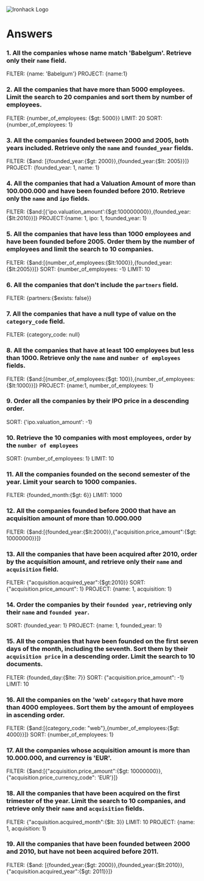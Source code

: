 ![Ironhack Logo](https://i.imgur.com/1QgrNNw.png)

# Answers

### 1. All the companies whose name match 'Babelgum'. Retrieve only their `name` field.

FILTER: {name: 'Babelgum'}
PROJECT: {name:1}

### 2. All the companies that have more than 5000 employees. Limit the search to 20 companies and sort them by **number of employees**.

FILTER: {number_of_employees: {$gt: 5000}}
LIMIT: 20
SORT: {number_of_employees: 1}

### 3. All the companies founded between 2000 and 2005, both years included. Retrieve only the `name` and `founded_year` fields.

FILTER: {$and: [{founded_year:{$gt: 2000}},{founded_year:{$lt: 2005}}]}
PROJECT: {founded_year: 1, name: 1}

### 4. All the companies that had a Valuation Amount of more than 100.000.000 and have been founded before 2010. Retrieve only the `name` and `ipo` fields.

FILTER: {$and:[{'ipo.valuation_amount':{$gt:100000000}},{founded_year:{$lt:2010}}]}
PROJECT:{name: 1, ipo: 1, founded_year: 1}

### 5. All the companies that have less than 1000 employees and have been founded before 2005. Order them by the number of employees and limit the search to 10 companies.

FILTER: {$and:[{number_of_employees:{$lt:1000}},{founded_year:{$lt:2005}}]}
SORT: {number_of_employees: -1}
LIMIT: 10

### 6. All the companies that don't include the `partners` field.

FILTER: {partners:{$exists: false}}

### 7. All the companies that have a null type of value on the `category_code` field.

FILTER: {category_code: null}

### 8. All the companies that have at least 100 employees but less than 1000. Retrieve only the `name` and `number of employees` fields.

FILTER: {$and:[{number_of_employees:{$gt: 100}},{number_of_employees:{$lt:1000}}]}
PROJECT: {name:1, number_of_employees: 1}

### 9. Order all the companies by their IPO price in a descending order.

SORT: {'ipo.valuation_amount': -1}

### 10. Retrieve the 10 companies with most employees, order by the `number of employees`

SORT: {number_of_employees: 1}
LIMIT: 10

### 11. All the companies founded on the second semester of the year. Limit your search to 1000 companies.

FILTER: {founded_month:{$gt: 6}}
LIMIT: 1000

### 12. All the companies founded before 2000 that have an acquisition amount of more than 10.000.000

FILTER: {$and:[{founded_year:{$lt:2000}},{"acquisition.price_amount":{$gt: 10000000}}]}

### 13. All the companies that have been acquired after 2010, order by the acquisition amount, and retrieve only their `name` and `acquisition` field.

FILTER: {"acquisition.acquired_year":{$gt:2010}}
SORT: {"acquisition.price_amount": 1}
PROJECT: {name: 1, acquisition: 1}

### 14. Order the companies by their `founded year`, retrieving only their `name` and `founded year`.

SORT: {founded_year: 1}
PROJECT: {name: 1, founded_year: 1}

### 15. All the companies that have been founded on the first seven days of the month, including the seventh. Sort them by their `acquisition price` in a descending order. Limit the search to 10 documents.

FILTER: {founded_day:{$lte: 7}}
SORT: {"acquisition.price_amount": -1}
LIMIT: 10

### 16. All the companies on the 'web' `category` that have more than 4000 employees. Sort them by the amount of employees in ascending order.

FILTER: {$and:[{category_code: "web"},{number_of_employees:{$gt: 4000}}]}
SORT: {number_of_employees: 1}

### 17. All the companies whose acquisition amount is more than 10.000.000, and currency is 'EUR'.

FILTER: {$and:[{"acquisition.price_amount":{$gt: 10000000}},{"acquisition.price_currency_code": 'EUR'}]}

### 18. All the companies that have been acquired on the first trimester of the year. Limit the search to 10 companies, and retrieve only their `name` and `acquisition` fields.

FILTER: {"acquisition.acquired_month":{$lt: 3}}
LIMIT: 10
PROJECT: {name: 1, acquisition: 1}

### 19. All the companies that have been founded between 2000 and 2010, but have not been acquired before 2011.

FILTER: {$and: [{founded_year:{$gt: 2000}},{founded_year:{$lt:2010}},{"acquisition.acquired_year":{$gt: 2011}}]}
